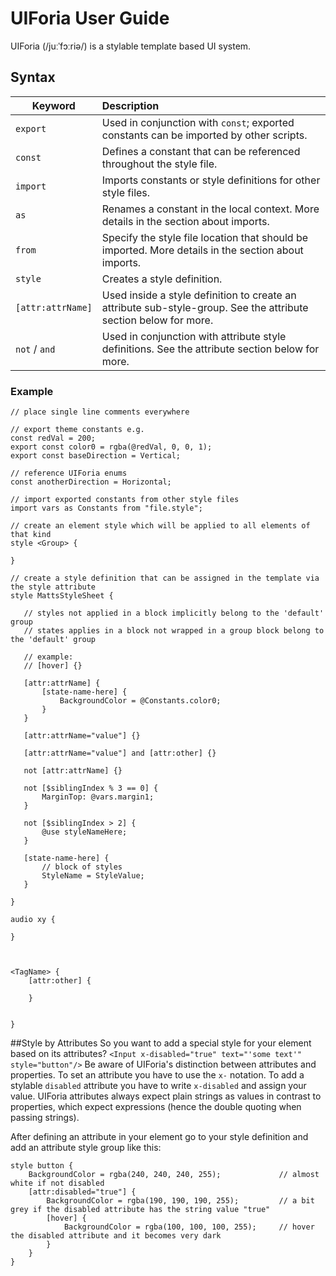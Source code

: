 # UIForia User Guide
UIForia (/juːˈfɔːriə/) is a stylable template based UI system.  

## Syntax

Keyword           | Description
----------------- |:------------------------------------------------------                                    
`export`          | Used in conjunction with `const`; exported constants can be imported by other scripts.
`const`           | Defines a constant that can be referenced throughout the style file.
`import`          | Imports constants or style definitions for other style files.
`as`              | Renames a constant in the local context. More details in the section about imports.
`from`            | Specify the style file location that should be imported. More details in the section about imports.
`style`           | Creates a style definition.
`[attr:attrName]` | Used inside a style definition to create an attribute sub-style-group. See the attribute section below for more.
`not` / `and`     | Used in conjunction with attribute style definitions. See the attribute section below for more.

### Example
```
// place single line comments everywhere

// export theme constants e.g.
const redVal = 200;
export const color0 = rgba(@redVal, 0, 0, 1);
export const baseDirection = Vertical;

// reference UIForia enums 
const anotherDirection = Horizontal;

// import exported constants from other style files
import vars as Constants from "file.style";

// create an element style which will be applied to all elements of that kind 
style <Group> {
    
}

// create a style definition that can be assigned in the template via the style attribute
style MattsStyleSheet {

   // styles not applied in a block implicitly belong to the 'default' group
   // states applies in a block not wrapped in a group block belong to the 'default' group

   // example:
   // [hover] {}

   [attr:attrName] {
       [state-name-here] {
           BackgroundColor = @Constants.color0;
       }
   }

   [attr:attrName="value"] {}

   [attr:attrName="value"] and [attr:other] {}

   not [attr:attrName] {}

   not [$siblingIndex % 3 == 0] {
       MarginTop: @vars.margin1;
   }

   not [$siblingIndex > 2] {
       @use styleNameHere;
   }

   [state-name-here] {
       // block of styles
       StyleName = StyleValue;
   }

}

audio xy {
    
}



<TagName> {
    [attr:other] {
        
    }
    
   
}

```


##Style by Attributes
So you want to add a special style for your element based on its attributes?
```<Input x-disabled="true" text="'some text'" style="button"/>```
Be aware of UIForia's distinction between attributes and properties. To set an attribute you have to use the
`x-` notation. To add a stylable `disabled` attribute you have to write `x-disabled` and assign your value.
UIForia attributes always expect plain strings as values in contrast to properties, which expect expressions (hence 
the double quoting when passing strings).

After defining an attribute in your element go to your style definition and add an attribute style group like this:
```
style button {
    BackgroundColor = rgba(240, 240, 240, 255);             // almost white if not disabled
    [attr:disabled="true"] {
        BackgroundColor = rgba(190, 190, 190, 255);         // a bit grey if the disabled attribute has the string value "true"
        [hover] {
            BackgroundColor = rgba(100, 100, 100, 255);     // hover the disabled attribute and it becomes very dark
        }
    }
}
```